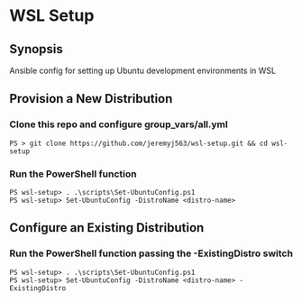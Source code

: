 # WSL Setup

## Synopsis
Ansible config for setting up Ubuntu development environments in WSL

## Provision a New Distribution

### Clone this repo and configure **group_vars/all.yml**
```
PS > git clone https://github.com/jeremyj563/wsl-setup.git && cd wsl-setup
```

### Run the PowerShell function
```
PS wsl-setup> . .\scripts\Set-UbuntuConfig.ps1
PS wsl-setup> Set-UbuntuConfig -DistroName <distro-name>
```

## Configure an Existing Distribution

### Run the PowerShell function passing the -ExistingDistro switch
```
PS wsl-setup> . .\scripts\Set-UbuntuConfig.ps1
PS wsl-setup> Set-UbuntuConfig -DistroName <distro-name> -ExistingDistro
```